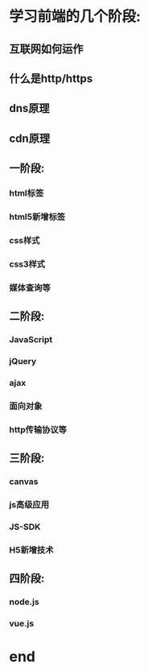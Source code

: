 # 学习前端的几个阶段:



## 互联网如何运作

## 什么是http/https

## dns原理

## cdn原理



## 一阶段: 

### html标签

### html5新增标签

### css样式

### css3样式

### 媒体查询等

## 二阶段: 

### JavaScript

### jQuery 

### ajax

### 面向对象

### http传输协议等

## 三阶段:

###  canvas

### js高级应用

### JS-SDK

### H5新增技术

## 四阶段:

###  node.js 

### vue.js



# end